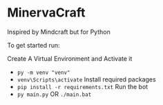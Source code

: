 # MinervaCraft
Inspired by Mindcraft but for Python

To get started run:

Create A Virtual Environment and Activate it
- `py -m venv "venv"`
- `venv\Scripts\activate`
Install required packages
- `pip install -r requirements.txt`
Run the bot
- `py main.py` OR `./main.bat`